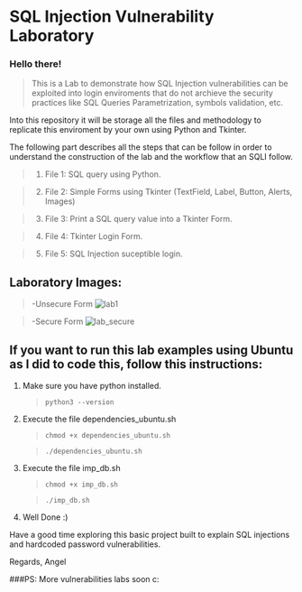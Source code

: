 # SQL Injection Vulnerability Laboratory

### Hello there!

>This is a Lab to demonstrate how SQL Injection vulnerabilities can be exploited into login enviroments that do not archieve the security practices like SQL Queries Parametrization, symbols validation, etc.

Into this repository it will be storage all the files and methodology to replicate this enviroment by your own using Python and Tkinter.

The following part describes all the steps that can be follow in order to understand the construction of the lab and the workflow that an SQLI follow.

>1. File 1: SQL query using Python.

>2. File 2: Simple Forms using Tkinter (TextField, Label, Button, Alerts, Images)

>3. File 3: Print a SQL query value into a Tkinter Form.

>4. File 4: Tkinter Login Form.

>5. File 5: SQL Injection suceptible login.

## Laboratory Images:
> -Unsecure Form
![lab1](https://github.com/user-attachments/assets/6f38b96c-92cb-4d66-970f-2392c6789c55)

> -Secure Form
![lab_secure](https://github.com/user-attachments/assets/3d65cb2c-b842-4835-8772-8e7bbfd46b65)

## If you want to run this lab examples using Ubuntu as I did to code this, follow this instructions:
1. Make sure you have python installed.
   >`python3 --version`
2. Execute the file dependencies_ubuntu.sh
   >`chmod +x dependencies_ubuntu.sh`
   
   >`./dependencies_ubuntu.sh`
3. Execute the file imp_db.sh
   >`chmod +x imp_db.sh`
   
   >`./imp_db.sh`
4. Well Done :)

Have a good time exploring this basic project built to explain SQL injections and hardcoded password vulnerabilities.

Regards,
Angel


###PS: More vulnerabilities labs soon c:
